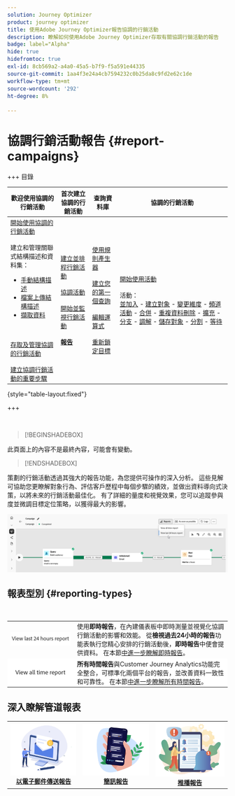 ```yaml
---
solution: Journey Optimizer
product: journey optimizer
title: 使用Adobe Journey Optimizer報告協調的行銷活動
description: 瞭解如何使用Adobe Journey Optimizer存取有關協調行銷活動的報告
badge: label="Alpha"
hide: true
hidefromtoc: true
exl-id: 8cb569a2-a4a0-45a5-b7f9-f5a591e44335
source-git-commit: 1aa4f3e24a4cb7594232c0b25da8c9fd2e62c1de
workflow-type: tm+mt
source-wordcount: '292'
ht-degree: 8%

---
```


# 協調行銷活動報告 {#report-campaigns}

+++ 目錄

| 歡迎使用協調的行銷活動 | 首次建立協調的行銷活動 | 查詢資料庫 | 協調的行銷活動 |
|---|---|---|---|
| [開始使用協調的行銷活動](gs-orchestrated-campaigns.md)<br/><br/>建立和管理關聯式結構描述和資料集：</br> <ul><li>[手動結構描述](manual-schema.md)</li><li>[檔案上傳結構描述](file-upload-schema.md)</li><li>[擷取資料](ingest-data.md)</li></ul><br/><br/>[存取及管理協調的行銷活動](access-manage-orchestrated-campaigns.md)<br/><br/>[建立協調行銷活動的重要步驟](gs-campaign-creation.md) | [建立並排程行銷活動](create-orchestrated-campaign.md)<br/><br/>[協調活動](orchestrate-activities.md)<br/><br/>[開始並監視行銷活動](start-monitor-campaigns.md)<br/><br/><b>[報告](reporting-campaigns.md)<b> | [使用規則產生器](orchestrated-rule-builder.md)<br/><br/>[建立您的第一個查詢](build-query.md)<br/><br/>[編輯運算式](edit-expressions.md)<br/><br/>[重新鎖定目標](retarget.md) | [開始使用活動](activities/about-activities.md)<br/><br/>活動：<br/>[並加入](activities/and-join.md) - [建立對象](activities/build-audience.md) - [變更維度](activities/change-dimension.md) - [頻道活動](activities/channels.md) - [合併](activities/combine.md) - [重複資料刪除](activities/deduplication.md) - [擴充](activities/enrichment.md) - [分支](activities/fork.md) - [調解](activities/reconciliation.md) - [儲存對象](activities/save-audience.md) - [分割](activities/split.md) - [等待](activities/wait.md) |

{style="table-layout:fixed"}

+++

<br/>

>[!BEGINSHADEBOX]

此頁面上的內容不是最終內容，可能會有變動。

>[!ENDSHADEBOX]

策劃的行銷活動透過其強大的報告功能，為您提供可操作的深入分析。 這些見解可協助您更瞭解對象行為、評估客戶歷程中每個步驟的績效，並做出資料導向式決策，以將未來的行銷活動最佳化。 有了詳細的量度和視覺效果，您可以追蹤參與度並微調目標定位策略，以獲得最大的影響。

![](assets/report-orchestrated.png)

## 報表型別 {#reporting-types}

<table style="table-layout:auto; width: 100%; border-collapse: collapse;">
  <tbody>
    <tr>
      <td><a href="../reports/live-report.md"><img alt="即時報告" src="assets/last-24hours.png"></a></td>
      <td>
        使用<b>即時報告</b>，在內建儀表板中即時測量並視覺化協調行銷活動的影響和效能。 從<b>檢視過去24小時的報告</b>功能表執行您精心安排的行銷活動後，<b>即時報告</b>中便會提供資料。 在本節<a href="../reports/live-report.md">中進一步瞭解即時報告</a>。
      </td>
        </br>
    </tr>
    <tr style="background-color: #FFFFFF;">
      <td><a href="../reports/report-gs-cja.md"><img alt="所有期間報告" src="assets/all-time-report.png"></a></td>
      <td>
        <b>所有時間報告</b>與Customer Journey Analytics功能完全整合，可標準化兩個平台的報告，並改善資料一致性和可靠性。 在本節<a href="../reports/report-gs-cja.md">中進一步瞭解所有時間報告</a>。
      </td>
    </tr>
  </tbody>
</table>

## 深入瞭解管道報表

<table style="table-layout:fixed"><tr style="border: 0; text-align: center;" >
<td><a href="../reports/campaign-global-report-cja-email.md"><img alt="電子郵件" src="../channels/assets/do-not-localize/email.png"></a><br/><a href="../reports/campaign-global-report-cja-email.md"><strong>以電子郵件傳送報告</strong></a></td>
<td><a href="../reports/campaign-global-report-cja-sms.md"><img alt="簡訊" src="../channels/assets/do-not-localize/sms.png"></a><br/><a href="../reports/campaign-global-report-cja-sms.md"><strong>簡訊報告</strong></a></td>
<td><a href="../reports/campaign-global-report-cja-push.md"><img alt="推播" src="../channels/assets/do-not-localize/push.png"></a><a href="../reports/campaign-global-report-cja-push.md"><strong>推播報告</strong></a></td>
</tr></table>

